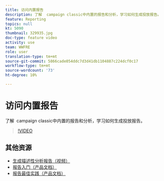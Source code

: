 ```yaml
---
title: 访问内置报告
description: 了解  campaign classic中内置的报告和分析，学习如何生成投放报告。
feature: Reporting
topics: null
kt: 5090
thumbnail: 329935.jpg
doc-type: feature video
activity: use
team: WWFRE
role: user
translation-type: tm+mt
source-git-commit: 5866cade054ddc7d3d41db1104887c224dcf0c17
workflow-type: tm+mt
source-wordcount: '73'
ht-degree: 10%

---
```



# 访问内置报告

了解  campaign classic中内置的报告和分析，学习如何生成投放报告。

>[!VIDEO](https://video.tv.adobe.com/v/329935?quality=12)

## 其他资源

* [生成描述性分析报告（视频）](/help/reporting/generating-a-descriptive-analysis-report.md)
* [报告入门（产品文档）](https://experienceleague.adobe.com/docs/campaign-classic/using/reporting/reporting-in-adobe-campaign/about-adobe-campaign-reporting-tools.html)
* [报告最佳实践（产品文档）](https://experienceleague.adobe.com/docs/campaign-classic/using/reporting/reporting-in-adobe-campaign/best-practices.html)
